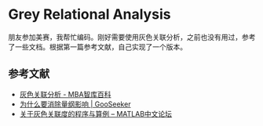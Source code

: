 # Grey Relational Analysis

朋友参加美赛，我帮忙编码。刚好需要使用灰色关联分析，之前也没有用过，参考了一些文档。根据第一篇参考文献，自己实现了一个版本。

## 参考文献

- [灰色关联分析 - MBA智库百科](http://wiki.mbalib.com/wiki/%E7%81%B0%E8%89%B2%E5%85%B3%E8%81%94%E5%88%86%E6%9E%90)
- [为什么要消除量纲影响 | GooSeeker](http://www.gooseeker.com/cn/node/Fuller/2010122001)
- [关于灰色关联度的程序与算例 – MATLAB中文论坛](http://www.ilovematlab.cn/thread-260665-1-1.html)